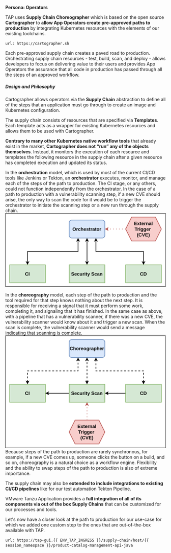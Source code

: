 **Persona: Operators**

TAP uses **Supply Chain Choreographer** which is based on the open source **Cartographer** to **allow App Operators create pre-approved paths to production** by integrating Kubernetes resources with the elements of our existing toolchains.

```dashboard:open-url
url: https://cartographer.sh
```

Each pre-approved supply chain creates a paved road to production. Orchestrating supply chain resources - test, build, scan, and deploy - allows developers to focus on delivering value to their users and provides App Operators the assurance that all code in production has passed through all the steps of an approved workflow.

##### Design and Philosophy

Cartographer allows operators via the **Supply Chain** abstraction to define all of the steps that an application must go through to create an image and Kubernetes configuration. 

The supply chain consists of resources that are specified via **Templates**. Each template acts as a wrapper for existing Kubernetes resources and allows them to be used with Cartographer. 

**Contrary to many other Kubernetes native workflow tools** that already exist in the market, **Cartographer does not “run” any of the objects themselves**. Instead, it monitors the execution of each resource and templates the following resource in the supply chain after a given resource has completed execution and updated its status.

In the **orchestration** model, which is used by most of the current CI/CD tools like Jenkins or Tekton, an **orchestrator** executes, monitor, and manage each of the steps of the path to production. The CI stage, or any others, could not function independently from the orchestrator. In the case of a path to production with a vulnerability scanning step, if a new CVE should arise, the only way to scan the code for it would be to trigger the orchestrator to initiate the scanning step or a new run through the supply chain.
![](../images/orchestrator.png)

In the **choreography** model, each step of the path to production and the tool required for that step knows nothing about the next step. It is responsible for receiving a signal that it must perform some work, completing it, and signaling that it has finished. In the same case as above, with a pipeline that has a vulnerability scanner, if there was a new CVE, the vulnerability scanner would know about it and trigger a new scan. When the scan is complete, the vulnerability scanner would send a message indicating that scanning is complete.
![](../images/choreographer.png)
Because steps of the path to production are rarely synchronous, for example, if a new CVE comes up, someone clicks the button on a build, and so on, choreography is a natural choice as a workflow engine. Flexibility and the ability to swap steps of the path to production is also of extreme importance.

The supply chain may also be **extended to include integrations to existing CI/CD pipelines** like for our test automation Tekton Pipeline.

VMware Tanzu Application provides a **full integration of all of its components via out of the box Supply Chains** that can be customized for our processes and tools.

Let's now have a closer look at the path to production for our use-case for which we added one custom step to the ones that are out-of-the-box available with TAP.
```dashboard:open-url
url: https://tap-gui.{{ ENV_TAP_INGRESS }}/supply-chain/host/{{ session_namespace }}/product-catalog-management-api-java
```
